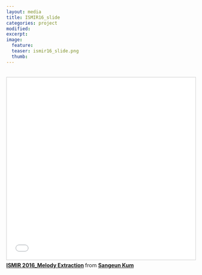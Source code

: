```yaml
---
layout: media
title: ISMIR16_slide
categories: project
modified:
excerpt:
image:
  feature:
  teaser: ismir16_slide.png
  thumb:
---
```



<br />
<iframe allowfullscreen="" frameborder="0" height="485" marginheight="0" marginwidth="0" scrolling="no" src="//www.slideshare.net/slideshow/embed_code/key/mkyBnih0bOKrIp" style="border-width: 1px; border: 1px solid #ccc; margin-bottom: 5px; max-width: 100%;" width="595"> </iframe> <br />
<div style="margin-bottom: 5px;">
<strong> <a href="https://www.slideshare.net/SangeunKum/ismir-2016melody-extraction" target="_blank" title="ISMIR 2016_Melody Extraction">ISMIR 2016_Melody Extraction</a> </strong> from <strong><a href="https://www.slideshare.net/SangeunKum" target="_blank">Sangeun Kum</a></strong> </div>
<br />
<br />
